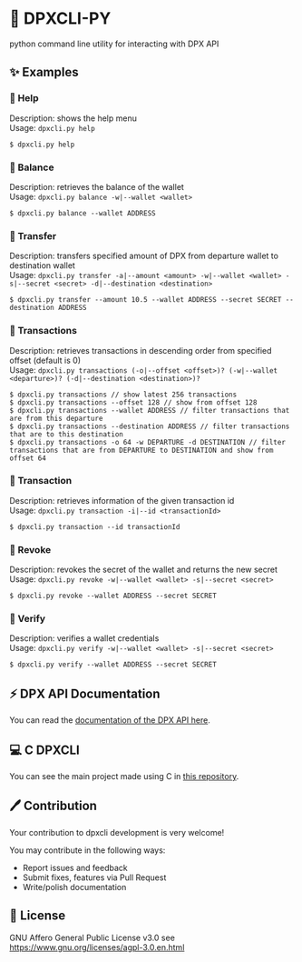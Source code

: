 # 💎 DPXCLI-PY
python command line utility for interacting with DPX API

## ✨ Examples

### 💠 Help
Description: shows the help menu  
Usage: `dpxcli.py help`
```text
$ dpxcli.py help
```

### 💠 Balance
Description: retrieves the balance of the wallet  
Usage: `dpxcli.py balance -w|--wallet <wallet>`
```text
$ dpxcli.py balance --wallet ADDRESS
```

### 💠 Transfer
Description: transfers specified amount of DPX from departure wallet to destination wallet  
Usage: `dpxcli.py transfer -a|--amount <amount> -w|--wallet <wallet> -s|--secret <secret> -d|--destination <destination>`
```text
$ dpxcli.py transfer --amount 10.5 --wallet ADDRESS --secret SECRET --destination ADDRESS
```

### 💠 Transactions
Description: retrieves transactions in descending order from specified offset (default is 0)  
Usage: `dpxcli.py transactions (-o|--offset <offset>)? (-w|--wallet <departure>)? (-d|--destination <destination>)?`
```text
$ dpxcli.py transactions // show latest 256 transactions
$ dpxcli.py transactions --offset 128 // show from offset 128
$ dpxcli.py transactions --wallet ADDRESS // filter transactions that are from this departure
$ dpxcli.py transactions --destination ADDRESS // filter transactions that are to this destination
$ dpxcli.py transactions -o 64 -w DEPARTURE -d DESTINATION // filter transactions that are from DEPARTURE to DESTINATION and show from offset 64
```

### 💠 Transaction
Description: retrieves information of the given transaction id  
Usage: `dpxcli.py transaction -i|--id <transactionId>`
```text
$ dpxcli.py transaction --id transactionId
```

### 💠 Revoke
Description: revokes the secret of the wallet and returns the new secret  
Usage: `dpxcli.py revoke -w|--wallet <wallet> -s|--secret <secret>`
```text
$ dpxcli.py revoke --wallet ADDRESS --secret SECRET
```

### 💠 Verify
Description: verifies a wallet credentials  
Usage: `dpxcli.py verify -w|--wallet <wallet> -s|--secret <secret>`
```text
$ dpxcli.py verify --wallet ADDRESS --secret SECRET
```

## ⚡ DPX API Documentation
You can read the [documentation of the DPX API here](https://github.com/Developix-ir/DPXCLI/blob/master/DPXAPI.md).


## 💻 C DPXCLI
You can see the main project made using C in [this repository](https://github.com/Developix-ir/DPXCLI).

## 🖊️ Contribution
Your contribution to dpxcli development is very welcome!

You may contribute in the following ways:

- Report issues and feedback
- Submit fixes, features via Pull Request
- Write/polish documentation

## 📃 License
GNU Affero General Public License v3.0 see https://www.gnu.org/licenses/agpl-3.0.en.html
